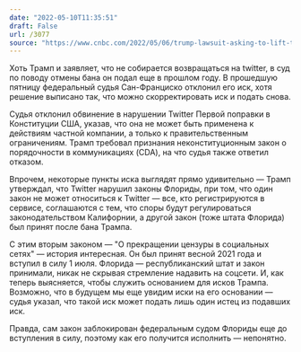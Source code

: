 ```yaml
---
date: "2022-05-10T11:35:51"
draft: False
url: /3077
source: "https://www.cnbc.com/2022/05/06/trump-lawsuit-asking-to-lift-twitter-ban-is-dismissed.html"
---
```


Хоть Трамп и заявляет, что не собирается возвращаться на twitter, в суд по поводу отмены бана он подал еще в прошлом году. В прошедшую пятницу федеральный судья Сан-Франциско отклонил его иск, хотя решение выписано так, что можно скорректировать иск и подать снова.

Судья отклонил обвинение в нарушении Twitter Первой поправки в Конституции США, указав, что она не может быть применена к действиям частной компании, а только к правительственным ограничениям. Трамп требовал признания неконституционным закон о порядочности в коммуникациях (CDA), на что судья также ответил отказом. 

Впрочем, некоторые пункты иска выглядят прямо удивительно — Трамп утверждал, что Twitter нарушил законы Флориды, при том, что один закон не может относиться к Twitter — все, кто регистрируются в сервисе, соглашаются с тем, что споры будут регулироваться законодательством Калифорнии, а другой закон (тоже штата Флорида) был принят после бана Трампа.

С этим вторым законом — "О прекращении цензуры в социальных сетях" — история интересная. Он был принят весной 2021 года и вступил в силу 1 июля. Флорида — республиканский штат и закон принимали, никак не скрывая стремление надавить на соцсети. И, как теперь выясняется, чтобы служить основанием для исков Трампа. Возможно, что в будущем мы еще увидим иски на его основании — судья указал, что такой иск может подать лишь один истец из подавших иск.

Правда, сам закон заблокирован федеральным судом Флориды еще до вступления в силу, поэтому как его получится исполнить — непонятно.
